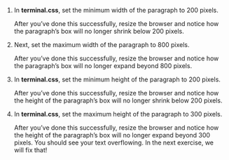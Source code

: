 1. In **terminal.css**, set the minimum width of the paragraph to 200 pixels.

   After you’ve done this successfully, resize the browser and notice how the paragraph’s box will no longer shrink below 200 pixels.


2. Next, set the maximum width of the paragraph to 800 pixels.

   After you’ve done this successfully, resize the browser and notice how the paragraph’s box will no longer expand beyond 800 pixels.

3. In **terminal.css**, set the minimum height of the paragraph to 200 pixels.

   After you’ve done this successfully, resize the browser and notice how the height of the paragraph’s box will no longer shrink below 200 pixels.

4. In **terminal.css**, set the maximum height of the paragraph to 300 pixels.

   After you’ve done this successfully, resize the browser and notice how the height of the paragraph’s box will no longer expand beyond 300 pixels. You should see your text overflowing. In the next exercise, we will fix that!

